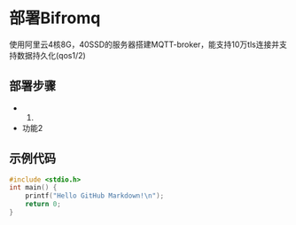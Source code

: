 # 部署Bifromq

使用阿里云4核8G，40SSD的服务器搭建MQTT-broker，能支持10万tls连接并支持数据持久化(qos1/2)

## 部署步骤

- 1.
- 功能2

## 示例代码

```c
#include <stdio.h>
int main() {
    printf("Hello GitHub Markdown!\n");
    return 0;
}
